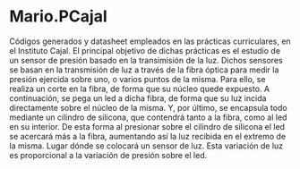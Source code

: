 # Mario.PCajal
Códigos generados y datasheet empleados en las prácticas curriculares, en el Instituto Cajal. El principal objetivo de dichas prácticas es el estudio de un sensor de presión basado en la transimisión de la luz.  Dichos sensores se basan en la transmisión de luz a través de la fibra óptica para medir la presión ejercida sobre uno, o varios puntos de la misma. Para ello, se realiza un corte en la fibra, de forma que su núcleo quede expuesto. A continuación, se pega un led a dicha fibra, de forma que su luz incida directamente sobre el núcleo de la misma. Y, por último, se encapsula todo mediante un cilindro de silicona, que contendrá tanto a la fibra, como al led en su interior. De esta forma al presionar sobre el cilindro de silicona el led se acercará más a la fibra, aumentando así la luz recibida en el extremo de la misma. Lugar dónde se colocará un sensor de luz. Esta variación de luz es proporcional a la variación de presión sobre el led.
